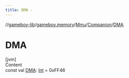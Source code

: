 ```yaml
---
title: DMA -
---
```

//[gameboy-lib](../../../index.md)/[gameboy.memory](../../index.md)/[Mmu](../index.md)/[Companion](index.md)/[DMA](-d-m-a.md)



# DMA  
[jvm]  
Content  
const val [DMA](-d-m-a.md): [Int](https://kotlinlang.org/api/latest/jvm/stdlib/kotlin/-int/index.html) = 0xFF46  



